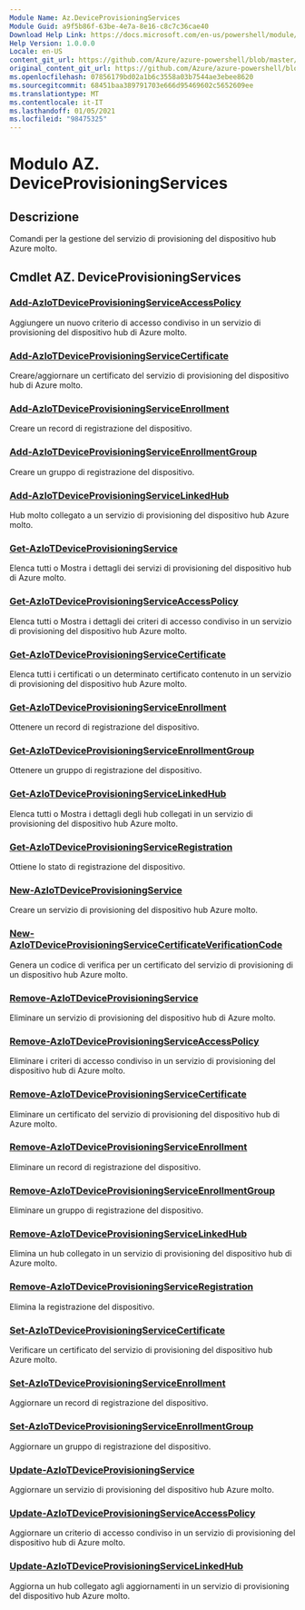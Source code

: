 ```yaml
---
Module Name: Az.DeviceProvisioningServices
Module Guid: a9f5b86f-63be-4e7a-8e16-c8c7c36cae40
Download Help Link: https://docs.microsoft.com/en-us/powershell/module/az.deviceprovisioningservices
Help Version: 1.0.0.0
Locale: en-US
content_git_url: https://github.com/Azure/azure-powershell/blob/master/src/DeviceProvisioningServices/DeviceProvisioningServices/help/Az.DeviceProvisioningServices.md
original_content_git_url: https://github.com/Azure/azure-powershell/blob/master/src/DeviceProvisioningServices/DeviceProvisioningServices/help/Az.DeviceProvisioningServices.md
ms.openlocfilehash: 07856179bd02a1b6c3558a03b7544ae3ebee8620
ms.sourcegitcommit: 68451baa389791703e666d95469602c5652609ee
ms.translationtype: MT
ms.contentlocale: it-IT
ms.lasthandoff: 01/05/2021
ms.locfileid: "98475325"
---
```

# Modulo AZ. DeviceProvisioningServices
## Descrizione
Comandi per la gestione del servizio di provisioning del dispositivo hub Azure molto.

## Cmdlet AZ. DeviceProvisioningServices
### [Add-AzIoTDeviceProvisioningServiceAccessPolicy](Add-AzIoTDeviceProvisioningServiceAccessPolicy.md)
Aggiungere un nuovo criterio di accesso condiviso in un servizio di provisioning del dispositivo hub di Azure molto.

### [Add-AzIoTDeviceProvisioningServiceCertificate](Add-AzIoTDeviceProvisioningServiceCertificate.md)
Creare/aggiornare un certificato del servizio di provisioning del dispositivo hub di Azure molto.

### [Add-AzIoTDeviceProvisioningServiceEnrollment](Add-AzIoTDeviceProvisioningServiceEnrollment.md)
Creare un record di registrazione del dispositivo.

### [Add-AzIoTDeviceProvisioningServiceEnrollmentGroup](Add-AzIoTDeviceProvisioningServiceEnrollmentGroup.md)
Creare un gruppo di registrazione del dispositivo.

### [Add-AzIoTDeviceProvisioningServiceLinkedHub](Add-AzIoTDeviceProvisioningServiceLinkedHub.md)
Hub molto collegato a un servizio di provisioning del dispositivo hub Azure molto.

### [Get-AzIoTDeviceProvisioningService](Get-AzIoTDeviceProvisioningService.md)
Elenca tutti o Mostra i dettagli dei servizi di provisioning del dispositivo hub di Azure molto.

### [Get-AzIoTDeviceProvisioningServiceAccessPolicy](Get-AzIoTDeviceProvisioningServiceAccessPolicy.md)
Elenca tutti o Mostra i dettagli dei criteri di accesso condiviso in un servizio di provisioning del dispositivo hub Azure molto.

### [Get-AzIoTDeviceProvisioningServiceCertificate](Get-AzIoTDeviceProvisioningServiceCertificate.md)
Elenca tutti i certificati o un determinato certificato contenuto in un servizio di provisioning del dispositivo hub Azure molto.

### [Get-AzIoTDeviceProvisioningServiceEnrollment](Get-AzIoTDeviceProvisioningServiceEnrollment.md)
Ottenere un record di registrazione del dispositivo.

### [Get-AzIoTDeviceProvisioningServiceEnrollmentGroup](Get-AzIoTDeviceProvisioningServiceEnrollmentGroup.md)
Ottenere un gruppo di registrazione del dispositivo.

### [Get-AzIoTDeviceProvisioningServiceLinkedHub](Get-AzIoTDeviceProvisioningServiceLinkedHub.md)
Elenca tutti o Mostra i dettagli degli hub collegati in un servizio di provisioning del dispositivo hub Azure molto.

### [Get-AzIoTDeviceProvisioningServiceRegistration](Get-AzIoTDeviceProvisioningServiceRegistration.md)
Ottiene lo stato di registrazione del dispositivo.

### [New-AzIoTDeviceProvisioningService](New-AzIoTDeviceProvisioningService.md)
Creare un servizio di provisioning del dispositivo hub Azure molto.

### [New-AzIoTDeviceProvisioningServiceCertificateVerificationCode](New-AzIoTDeviceProvisioningServiceCertificateVerificationCode.md)
Genera un codice di verifica per un certificato del servizio di provisioning di un dispositivo hub Azure molto.

### [Remove-AzIoTDeviceProvisioningService](Remove-AzIoTDeviceProvisioningService.md)
Eliminare un servizio di provisioning del dispositivo hub di Azure molto.

### [Remove-AzIoTDeviceProvisioningServiceAccessPolicy](Remove-AzIoTDeviceProvisioningServiceAccessPolicy.md)
Eliminare i criteri di accesso condiviso in un servizio di provisioning del dispositivo hub di Azure molto.

### [Remove-AzIoTDeviceProvisioningServiceCertificate](Remove-AzIoTDeviceProvisioningServiceCertificate.md)
Eliminare un certificato del servizio di provisioning del dispositivo hub di Azure molto.

### [Remove-AzIoTDeviceProvisioningServiceEnrollment](Remove-AzIoTDeviceProvisioningServiceEnrollment.md)
Eliminare un record di registrazione del dispositivo.

### [Remove-AzIoTDeviceProvisioningServiceEnrollmentGroup](Remove-AzIoTDeviceProvisioningServiceEnrollmentGroup.md)
Eliminare un gruppo di registrazione del dispositivo.

### [Remove-AzIoTDeviceProvisioningServiceLinkedHub](Remove-AzIoTDeviceProvisioningServiceLinkedHub.md)
Elimina un hub collegato in un servizio di provisioning del dispositivo hub di Azure molto.

### [Remove-AzIoTDeviceProvisioningServiceRegistration](Remove-AzIoTDeviceProvisioningServiceRegistration.md)
Elimina la registrazione del dispositivo.

### [Set-AzIoTDeviceProvisioningServiceCertificate](Set-AzIoTDeviceProvisioningServiceCertificate.md)
Verificare un certificato del servizio di provisioning del dispositivo hub Azure molto.

### [Set-AzIoTDeviceProvisioningServiceEnrollment](Set-AzIoTDeviceProvisioningServiceEnrollment.md)
Aggiornare un record di registrazione del dispositivo.

### [Set-AzIoTDeviceProvisioningServiceEnrollmentGroup](Set-AzIoTDeviceProvisioningServiceEnrollmentGroup.md)
Aggiornare un gruppo di registrazione del dispositivo.

### [Update-AzIoTDeviceProvisioningService](Update-AzIoTDeviceProvisioningService.md)
Aggiornare un servizio di provisioning del dispositivo hub Azure molto.

### [Update-AzIoTDeviceProvisioningServiceAccessPolicy](Update-AzIoTDeviceProvisioningServiceAccessPolicy.md)
Aggiornare un criterio di accesso condiviso in un servizio di provisioning del dispositivo hub di Azure molto.

### [Update-AzIoTDeviceProvisioningServiceLinkedHub](Update-AzIoTDeviceProvisioningServiceLinkedHub.md)
Aggiorna un hub collegato agli aggiornamenti in un servizio di provisioning del dispositivo hub Azure molto.

